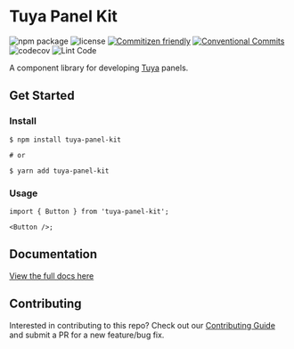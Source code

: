 # Tuya Panel Kit

![npm package](https://img.shields.io/npm/v/tuya-panel-kit/latest.svg)
![license](https://img.shields.io/github/license/TuyaInc/tuya-panel-kit.svg)
[![Commitizen friendly](https://img.shields.io/badge/commitizen-friendly-brightgreen.svg?maxAge=2592000)](http://commitizen.github.io/cz-cli/) 
[![Conventional Commits](https://img.shields.io/badge/Conventional%20Commits-1.0.0-brightgreen.svg?maxAge=2592000)](https://conventionalcommits.org)
![codecov](https://codecov.io/gh/TuyaInc/tuya-panel-kit/branch/develop_2.0/graph/badge.svg)
![Lint Code](https://github.com/TuyaInc/tuya-panel-kit/workflows/Lint%20Code/badge.svg)


A component library for developing [Tuya](https://www.tuya.com) panels.

## Get Started

### Install

```shell
$ npm install tuya-panel-kit

# or

$ yarn add tuya-panel-kit
```

### Usage

```tsx
import { Button } from 'tuya-panel-kit';

<Button />;
```

## Documentation

[View the full docs here](https://developer.tuya.com/cn/docs/iot/panel-development/panel-sdk-development/components/brickbutton/brickbutton?id=K97rcbc1lkl0f)

## Contributing

Interested in contributing to this repo? Check out our [Contributing Guide](./.github/CONTRIBUTING.MD) and submit a PR for a new feature/bug fix.
